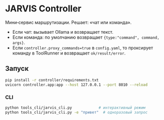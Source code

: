 # JARVIS Controller

Мини‑сервис маршрутизации. Решает: «чат или команда».
- Если чат: вызывает Ollama и возвращает текст.
- Если команда: по умолчанию возвращает `{type:"command", command, args}`.
- Если `controller.proxy_commands=true` в `config.yaml`, то проксирует команду в ToolRunner и возвращает `ok/result/error`.

## Запуск

```bash
pip install -r controller/requirements.txt
uvicorn controller.app:app --host 127.0.0.1 --port 8010 --reload
```

### CLI

```bash
python tools_cli/jarvis_cli.py            # интерактивный режим
python tools_cli/jarvis_cli.py -e "привет"  # одноразовый запрос
```
